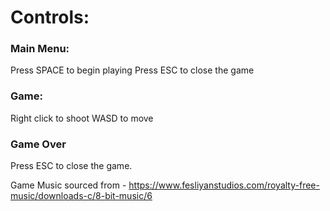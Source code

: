 # Controls:

### Main Menu:
Press SPACE to begin playing
Press ESC to close the game

### Game:
Right click to shoot
WASD to move

### Game Over
Press ESC to close the game.


Game Music sourced from - https://www.fesliyanstudios.com/royalty-free-music/downloads-c/8-bit-music/6